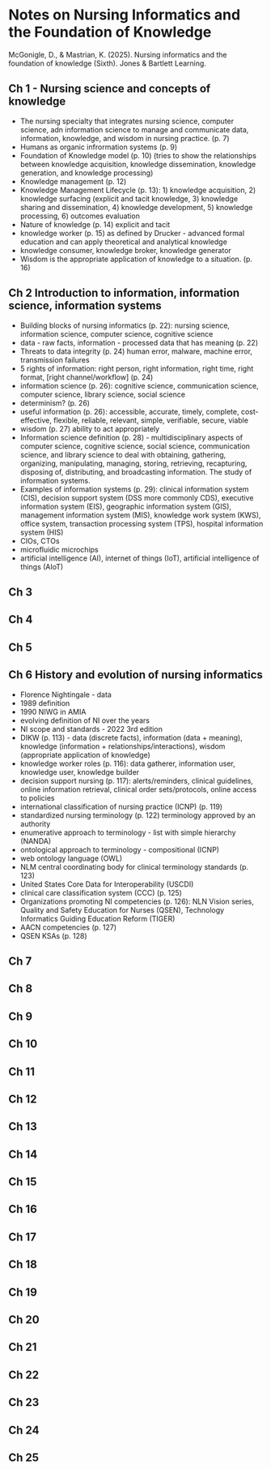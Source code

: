 # Notes on Nursing Informatics and the Foundation of Knowledge

McGonigle, D., & Mastrian, K. (2025). Nursing informatics and the foundation of knowledge (Sixth). Jones & Bartlett Learning.

## Ch 1 - Nursing science and concepts of knowledge

* The nursing specialty that integrates nursing science, computer science, adn information science to manage and communicate data, information, knowledge, and wisdom in nursing practice. (p. 7)
* Humans as organic infrormation systems (p. 9)
* Foundation of Knowledge model (p. 10) (tries to show the relationships between knowledge acquisition, knowledge dissemination, knowledge generation, and knowledge processing)
* Knowledge management (p. 12)
* Knowledge Management Lifecycle (p. 13): 1) knowledge acquisition, 2) knowledge surfacing (explicit and tacit knowledge, 3) knowledge sharing and dissemination, 4) knowledge development, 5) knowledge processing, 6) outcomes evaluation
* Nature of knowledge (p. 14) explicit and tacit
* knowledge worker (p. 15) as defined by Drucker - advanced formal education and can apply theoretical and analytical knowledge
* knowledge consumer, knowledge broker, knowledge generator
* Wisdom is the appropriate application of knowledge to a situation. (p. 16)

## Ch 2 Introduction to information, information science, information systems

* Building blocks of nursing informatics (p. 22): nursing science, information science, computer science, cognitive science
* data - raw facts, information - processed data that has meaning (p. 22)
* Threats to data integrity (p. 24) human error, malware, machine error, transmission failures
* 5 rights of information: right person, right information, right time, right format, [right channel/workflow] (p. 24)
* information science (p. 26): cognitive science, communication science, computer science, library science, social science
* determinism? (p. 26)
* useful information (p. 26): accessible, accurate, timely, complete, cost-effective, flexible, reliable, relevant, simple, verifiable, secure, viable
* wisdom (p. 27) ability to act appropriately
* Information science definition (p. 28) - multidisciplinary aspects of computer science, cognitive science, social science, communication science, and library science to deal with obtaining, gathering, organizing, manipulating, managing, storing, retrieving, recapturing, disposing of, distributing, and broadcasting information. The study of information systems.
* Examples of information systems (p. 29): clinical information system (CIS), decision support system (DSS more commonly CDS), executive information system (EIS), geographic information system (GIS), management information system (MIS), knowledge work system (KWS), office system, transaction processing system (TPS), hospital information system (HIS)
* CIOs, CTOs
* microfluidic microchips
* artificial intelligence (AI), internet of things (IoT), artificial intelligence of things (AIoT)

## Ch 3

## Ch 4

## Ch 5

## Ch 6 History and evolution of nursing informatics

* Florence Nightingale - data
* 1989 definition
* 1990 NIWG in AMIA
* evolving definition of NI over the years
* NI scope and standards - 2022 3rd edition
* DIKW (p. 113) - data (discrete facts), information (data + meaning), knowledge (information + relationships/interactions), wisdom (appropriate application of knowledge)
* knowledge worker roles (p. 116): data gatherer, information user, knowledge user, knowledge builder
* decision support nursing (p. 117): alerts/reminders, clinical guidelines, online information retrieval, clinical order sets/protocols, online access to policies
* international classification of nursing practice (ICNP) (p. 119)
* standardized nursing terminology (p. 122) terminology approved by an authority
* enumerative approach to terminology - list with simple hierarchy (NANDA)
* ontological approach to terminology - compositional (ICNP)
* web ontology language (OWL)
* NLM central coordinating body for clinical terminology standards (p. 123)
* United States Core Data for Interoperability (USCDI)
* clinical care classification system (CCC) (p. 125)
* Organizations promoting NI competencies (p. 126): NLN Vision series, Quality and Safety Education for Nurses (QSEN), Technology Informatics Guiding Education Reform (TIGER)
* AACN competencies (p. 127)
* QSEN KSAs (p. 128)

## Ch 7

## Ch 8

## Ch 9

## Ch 10

## Ch 11

## Ch 12

## Ch 13

## Ch 14

## Ch 15

## Ch 16

## Ch 17

## Ch 18

## Ch 19

## Ch 20

## Ch 21

## Ch 22

## Ch 23

## Ch 24

## Ch 25


